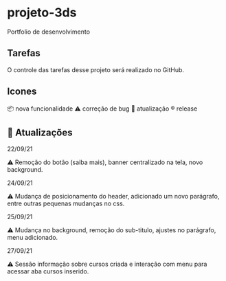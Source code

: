 # projeto-3ds

Portfolio de desenvolvimento

## Tarefas

O controle das tarefas desse projeto será realizado no GitHub. 

## Icones

:package: nova funcionalidade
:warning: correção de bug
:beginner: atualização
:registered: release

## :beginner: Atualizações

22/09/21

:warning: Remoção do botão (saiba mais),
banner centralizado na tela,
novo background.

24/09/21

:warning: Mudança de posicionamento do header, adicionado um novo parágrafo, entre outras pequenas mudanças no css.

25/09/21

:warning: Mudança no background, remoção do sub-titulo, ajustes no parágrafo, menu adicionado.

27/09/21

:warning: Sessão informação sobre cursos criada e interação com menu para acessar aba cursos inserido.